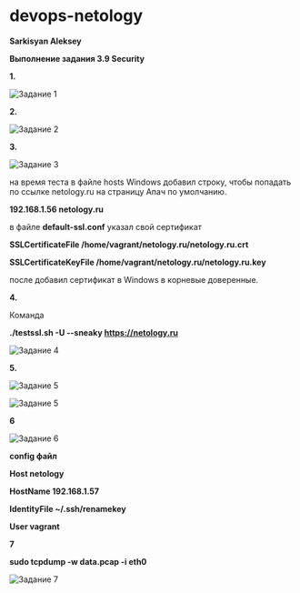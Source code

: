 # devops-netology
**Sarkisyan Aleksey**

**Выполнение задания 3.9 Security**


**1.**

![Задание 1](/dz3.9/1.png)


**2.**

![Задание 2](/dz3.9/2.png)


**3.**

![Задание 3](/dz3.9/3.png)

на время теста в файле hosts Windows добавил строку, чтобы попадать по ссылке netology.ru на страницу Апач по умолчанию.

**192.168.1.56		netology.ru**

в файле **default-ssl.conf** указал свой сертификат

**SSLCertificateFile      /home/vagrant/netology.ru/netology.ru.crt**

**SSLCertificateKeyFile /home/vagrant/netology.ru/netology.ru.key**

после добавил сертификат в Windows в корневые доверенные.


**4.**

Команда

**./testssl.sh -U --sneaky https://netology.ru**

![Задание 4](/dz3.9/4.png)


**5.**

![Задание 5](/dz3.9/5.png)

![Задание 5](/dz3.9/5_1.png)


**6**

![Задание 6](/dz3.9/6.png)

**config файл**

**Host netology**

   **HostName 192.168.1.57**
   
   **IdentityFile ~/.ssh/renamekey**
   
   **User vagrant**
   
**7**

**sudo tcpdump -w data.pcap -i eth0**

![Задание 7](/dz3.9/7.png)
   

